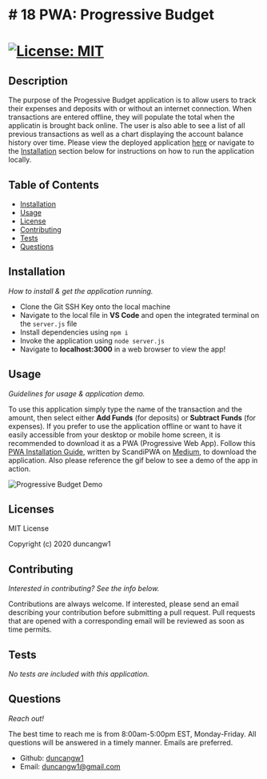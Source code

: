 # # 18 PWA: Progressive Budget

# [![License: MIT](https://img.shields.io/badge/License-MIT-yellow.svg)](https://opensource.org/licenses/MIT)

## Description

The purpose of the Progessive Budget application is to allow users to track their expenses and deposits with or without an internet connection. When transactions are entered offline, they will populate the total when the applicatin is brought back online. The user is also able to see a list of all previous transactions as well as a chart displaying the account balance history over time. Please view the deployed application [here](https://progressive-budget-33.herokuapp.com/) or navigate to the [Installation](#installation) section below for instructions on how to run the application locally.

## Table of Contents

- [Installation](#installation)
- [Usage](#usage)
- [License](#licenses)
- [Contributing](#contributing)
- [Tests](#tests)
- [Questions](#questions)

## Installation

_How to install & get the application running._

- Clone the Git SSH Key onto the local machine
- Navigate to the local file in **VS Code** and open the integrated terminal on the `server.js` file
- Install dependencies using `npm i`
- Invoke the application using `node server.js`
- Navigate to **localhost:3000** in a web browser to view the app!

## Usage

_Guidelines for usage & application demo._

To use this application simply type the name of the transaction and the amount, then select either **Add Funds** (for deposits) or **Subtract Funds** (for expenses). If you prefer to use the application offline or want to have it easily accessible from your desktop or mobile home screen, it is recommended to download it as a PWA (Progressive Web App). Follow this [PWA Installation Guide](https://medium.com/progressivewebapps/how-to-install-a-pwa-to-your-device-68a8d37fadc1), written by ScandiPWA on [Medium](https://medium.com/), to download the application. Also please reference the gif below to see a demo of the app in action.

![Progressive Budget Demo](public/assets/images/ProgressiveBudget.gif)

## Licenses

MIT License

Copyright (c) 2020 duncangw1

## Contributing

_Interested in contributing? See the info below._

Contributions are always welcome. If interested, please send an email describing your contribution before submitting a pull request. Pull requests that are opened with a corresponding email will be reviewed as soon as time permits.

## Tests

_No tests are included with this application._

## Questions

_Reach out!_

The best time to reach me is from 8:00am-5:00pm EST, Monday-Friday. All questions will be answered in a timely manner. Emails are preferred.

- Github: [duncangw1](https://github.com/duncangw1)
- Email: duncangw1@gmail.com
